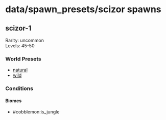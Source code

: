 # data/spawn_presets/scizor spawns  
  
## scizor-1  
Rarity: uncommon  
Levels: 45-50  
  
### World Presets  
* [natural](/data/world_presets/natural.md)  
* [wild](/data/world_presets/wild.md)  
  
### Conditions  
  
#### Biomes  
  * #cobblemon:is_jungle
  
